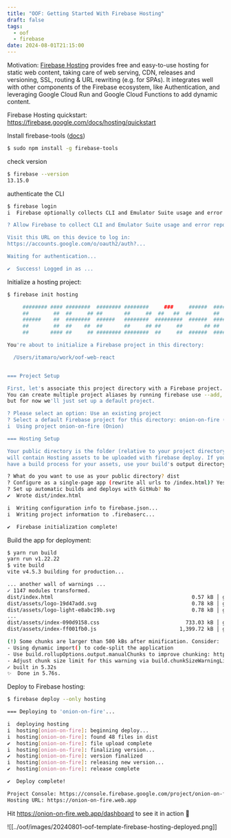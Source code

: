 ```yaml
---
title: "OOF: Getting Started With Firebase Hosting"
draft: false
tags:
  - oof
  - firebase
date: 2024-08-01T21:15:00
---
```

Motivation: [Firebase Hosting](https://firebase.google.com/docs/hosting/) provides free and easy-to-use hosting for static web content, taking care of web serving, CDN, releases and versioning, SSL, routing & URL rewriting (e.g. for SPAs). It integrates well with other components of the Firebase ecosystem, like Authentication, and leveraging Google Cloud Run and Google Cloud Functions to add dynamic content.

Firebase Hosting quickstart: https://firebase.google.com/docs/hosting/quickstart

Install firebase-tools ([docs](https://firebase.google.com/docs/cli#mac-linux-npm))

```sh
$ sudo npm install -g firebase-tools
```

check version

```sh
$ firebase --version
13.15.0
```

authenticate the CLI

```sh
$ firebase login
i  Firebase optionally collects CLI and Emulator Suite usage and error reporting information to help improve our products. Data is collected in accordance with Google's privacy policy (https://policies.google.com/privacy) and is not used to identify you.

? Allow Firebase to collect CLI and Emulator Suite usage and error reporting information? No

Visit this URL on this device to log in:
https://accounts.google.com/o/oauth2/auth?...

Waiting for authentication...

✔  Success! Logged in as ...
```

Initialize a hosting project:

```sh
$ firebase init hosting

     ######## #### ########  ######## ########     ###     ######  ########
     ##        ##  ##     ## ##       ##     ##  ##   ##  ##       ##
     ######    ##  ########  ######   ########  #########  ######  ######
     ##        ##  ##    ##  ##       ##     ## ##     ##       ## ##
     ##       #### ##     ## ######## ########  ##     ##  ######  ########

You're about to initialize a Firebase project in this directory:

  /Users/itamaro/work/oof-web-react


=== Project Setup

First, let's associate this project directory with a Firebase project.
You can create multiple project aliases by running firebase use --add,
but for now we'll just set up a default project.

? Please select an option: Use an existing project
? Select a default Firebase project for this directory: onion-on-fire (Onion)
i  Using project onion-on-fire (Onion)

=== Hosting Setup

Your public directory is the folder (relative to your project directory) that
will contain Hosting assets to be uploaded with firebase deploy. If you
have a build process for your assets, use your build's output directory.

? What do you want to use as your public directory? dist
? Configure as a single-page app (rewrite all urls to /index.html)? Yes
? Set up automatic builds and deploys with GitHub? No
✔  Wrote dist/index.html

i  Writing configuration info to firebase.json...
i  Writing project information to .firebaserc...

✔  Firebase initialization complete!
```

Build the app for deployment:

```sh
$ yarn run build
yarn run v1.22.22
$ vite build
vite v4.5.3 building for production...

... another wall of warnings ...
✓ 1147 modules transformed.
dist/index.html                                             0.57 kB │ gzip:   0.36 kB
dist/assets/logo-19d47add.svg                               0.78 kB │ gzip:   0.54 kB
dist/assets/logo-light-e8abc19b.svg                         0.78 kB │ gzip:   0.54 kB
...
dist/assets/index-090d9158.css                            733.03 kB │ gzip: 124.44 kB
dist/assets/index-ff001fb0.js                           1,399.72 kB │ gzip: 376.78 kB

(!) Some chunks are larger than 500 kBs after minification. Consider:
- Using dynamic import() to code-split the application
- Use build.rollupOptions.output.manualChunks to improve chunking: https://rollupjs.org/configuration-options/#output-manualchunks
- Adjust chunk size limit for this warning via build.chunkSizeWarningLimit.
✓ built in 5.32s
✨  Done in 5.76s.
```

Deploy to Firebase hosting:

```sh
$ firebase deploy --only hosting

=== Deploying to 'onion-on-fire'...

i  deploying hosting
i  hosting[onion-on-fire]: beginning deploy...
i  hosting[onion-on-fire]: found 48 files in dist
✔  hosting[onion-on-fire]: file upload complete
i  hosting[onion-on-fire]: finalizing version...
✔  hosting[onion-on-fire]: version finalized
i  hosting[onion-on-fire]: releasing new version...
✔  hosting[onion-on-fire]: release complete

✔  Deploy complete!

Project Console: https://console.firebase.google.com/project/onion-on-fire/overview
Hosting URL: https://onion-on-fire.web.app
```

Hit https://onion-on-fire.web.app/dashboard to see it in action 🎉

![[../oof/images/20240801-oof-template-firebase-hosting-deployed.png]]
